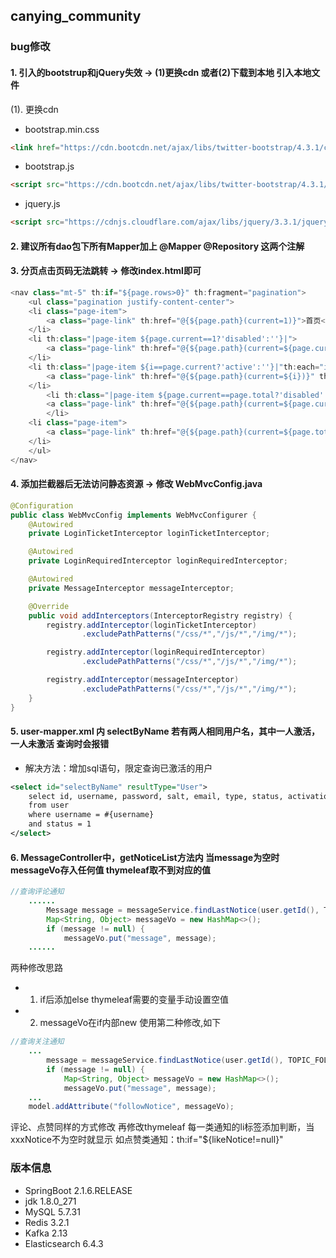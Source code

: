 ## canying_community

### bug修改

#### 1. 引入的bootstrup和jQuery失效 -> (1)更换cdn 或者(2)下载到本地 引入本地文件
(1). 更换cdn 
* bootstrap.min.css
~~~html
<link href="https://cdn.bootcdn.net/ajax/libs/twitter-bootstrap/4.3.1/css/bootstrap.min.css" rel="stylesheet">
~~~
* bootstrap.js
~~~html
<script src="https://cdn.bootcdn.net/ajax/libs/twitter-bootstrap/4.3.1/js/bootstrap.js"></script>
~~~
* jquery.js
~~~html
<script src="https://cdnjs.cloudflare.com/ajax/libs/jquery/3.3.1/jquery.js" integrity="sha256-2Kok7MbOyxpgUVvAk/HJ2jigOSYS2auK4Pfzbm7uH60=" crossorigin="anonymous"></script>
~~~

#### 2. 建议所有dao包下所有Mapper加上 @Mapper @Repository 这两个注解

#### 3. 分页点击页码无法跳转 -> 修改index.html即可
```java 
<nav class="mt-5" th:if="${page.rows>0}" th:fragment="pagination">
    <ul class="pagination justify-content-center">
	<li class="page-item">
	    <a class="page-link" th:href="@{${page.path}(current=1)}">首页</a>
	</li>
	<li th:class="|page-item ${page.current==1?'disabled':''}|">
	    <a class="page-link" th:href="@{${page.path}(current=${page.current-1})}">上一页</a>
	</li>
	<li th:class="|page-item ${i==page.current?'active':''}|"th:each="i:${#numbers.sequence(page.from,page.to)}">
	    <a class="page-link" th:href="@{${page.path}(current=${i})}" th:text="${i}">1</a>
	</li>
        <li th:class="|page-item ${page.current==page.total?'disabled':''}|">
	    <a class="page-link" th:href="@{${page.path}(current=${page.current+1})}">下一页</a>
        </li>
	<li class="page-item">
	    <a class="page-link" th:href="@{${page.path}(current=${page.total})}">末页</a>
	</li>
    </ul>
</nav>
```
#### 4. 添加拦截器后无法访问静态资源 -> 修改 WebMvcConfig.java 
~~~java
@Configuration
public class WebMvcConfig implements WebMvcConfigurer {
    @Autowired
    private LoginTicketInterceptor loginTicketInterceptor;

    @Autowired
    private LoginRequiredInterceptor loginRequiredInterceptor;

    @Autowired
    private MessageInterceptor messageInterceptor;

    @Override
    public void addInterceptors(InterceptorRegistry registry) {
        registry.addInterceptor(loginTicketInterceptor)
                .excludePathPatterns("/css/*","/js/*","/img/*");

        registry.addInterceptor(loginRequiredInterceptor)
                .excludePathPatterns("/css/*","/js/*","/img/*");

        registry.addInterceptor(messageInterceptor)
                .excludePathPatterns("/css/*","/js/*","/img/*");
    }
}
~~~

#### 5. user-mapper.xml 内 selectByName 若有两人相同用户名，其中一人激活，一人未激活 查询时会报错
* 解决方法：增加sql语句，限定查询已激活的用户
~~~xml
<select id="selectByName" resultType="User">
    select id, username, password, salt, email, type, status, activation_code, header_url, create_time
    from user
    where username = #{username}
    and status = 1
</select>
~~~

#### 6. MessageController中，getNoticeList方法内 当message为空时 messageVo存入任何值 thymeleaf取不到对应的值
~~~java
//查询评论通知
	......
        Message message = messageService.findLastNotice(user.getId(), TOPIC_COMMENT);
        Map<String, Object> messageVo = new HashMap<>();
        if (message != null) {
            messageVo.put("message", message);
	......
~~~
两种修改思路
* 1. if后添加else thymeleaf需要的变量手动设置空值 
* 2. messageVo在if内部new
使用第二种修改,如下
~~~java
//查询关注通知
	...
        message = messageService.findLastNotice(user.getId(), TOPIC_FOLLOW);
        if (message != null) {
            Map<String, Object> messageVo = new HashMap<>();
            messageVo.put("message", message);
	...
	model.addAttribute("followNotice", messageVo);
~~~
评论、点赞同样的方式修改
再修改thymeleaf 
每一类通知的li标签添加判断，当xxxNotice不为空时就显示 如点赞类通知：th:if="${likeNotice!=null}"




### 版本信息
* SpringBoot 2.1.6.RELEASE
* jdk        1.8.0_271
* MySQL      5.7.31
* Redis      3.2.1
* Kafka      2.13
* Elasticsearch 6.4.3

